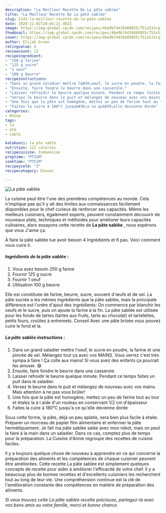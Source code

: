 ```yaml
---
description: "La Meilleur Recette De La pâte sablée"
title: "La Meilleur Recette De La pâte sablée"
slug: 1141-la-meilleur-recette-de-la-pate-sablee
date: 2020-11-01T20:44:21.482Z
image: https://img-global.cpcdn.com/recipes/4be9b74439d89955/751x532cq70/la-pate-sablee-photo-principale-de-la-recette.jpg
thumbnail: https://img-global.cpcdn.com/recipes/4be9b74439d89955/751x532cq70/la-pate-sablee-photo-principale-de-la-recette.jpg
cover: https://img-global.cpcdn.com/recipes/4be9b74439d89955/751x532cq70/la-pate-sablee-photo-principale-de-la-recette.jpg
author: Elijah Green
ratingvalue: 4
reviewcount: 12
recipeingredient:
- "250 g farine"
- "125 g sucre"
- "1 oeuf"
- "100 g beurre"
recipeinstructions:
- "Dans un grand saladier mettre l&#39;oeuf, le sucre en poudre, la farine et une pincée de sel. Mélangez tout ça avec vos MAINS. Vous verrez c&#39;est très sympa à faire ! Ça colle aux mains! Si vous avez des enfants ça pourrait les amuser. 😄"
- "Ensuite, faire fondre le beurre dans une casserole."
- "Laisser refroidir le beurre quelque minute. Pendant ce temps faites un puit dans le saladier."
- "Versez le beurre dans le puit et mélangez de nouveau avec vos mains. Mais attention à ne pas vous brûler!"
- "Une fois que la pâte est homogène, mettez un peu de farine tout au tour et étalez la à l aide d&#39;un rouleau en conservant 1/2 cm d&#39;épaisseur"
- "Faites la cuire à 180°C jusqu&#39;a ce qu&#39;elle devienne dorée"
categories:
- Resep
tags:
- la
- pte
- sable

katakunci: la pte sable 
nutrition: 112 calories
recipecuisine: Indonesian
preptime: "PT32M"
cooktime: "PT51M"
recipeyield: "3"
recipecategory: Dinner

---
```



![La pâte sablée](https://img-global.cpcdn.com/recipes/4be9b74439d89955/751x532cq70/la-pate-sablee-photo-principale-de-la-recette.jpg)

La cuisine peut être l'une des premières compétences au monde. Cela n'implique pas qu'il y ait des limites aux connaissances facilement disponibles pour le chef curieux de renforcer ses capacités. Même les meilleurs cuisiniers, également experts, peuvent constamment découvrir de nouveaux plats, techniques et méthodes pour améliorer leurs capacités culinaires, alors essayons cette recette de <strong> La pâte sablée </strong>, nous espérons que vous J'aime ça.

<!--inarticleads1-->

À faire la pâte sablée tue avoir besoin 4 Ingrédients et 6 pas. Voici comment vous cuire il.

##### Ingrédients de la pâte sablée :

1. Vous avez besoin 250 g farine
1. Fournir 125 g sucre
1. Fournir 1 oeuf
1. Utilisation 100 g beurre


Elle est constituée de farine, beurre, sucre, souvent d&#39;œufs et de sel. La pâte sucrée a les mêmes ingrédients que la pâte sablée, mais la principale différence est l&#39;ordre d&#39;ajout des ingrédients: On commence par blanchir les oeufs et le sucre, puis on ajoute la farine à la fin. La pâte sablée est utilisée pour les fonds de tartes (tartes aux fruits, tarte au chocolat) et tartelettes, petits fours, croûtes à entremets. Conseil Avec une pâte brisée vous pouvez cuire le fond et la. 

<!--inarticleads2-->

##### La pâte sablée instructions :

1. Dans un grand saladier mettre l&#39;oeuf, le sucre en poudre, la farine et une pincée de sel. Mélangez tout ça avec vos MAINS. Vous verrez c&#39;est très sympa à faire ! Ça colle aux mains! Si vous avez des enfants ça pourrait les amuser. 😄
1. Ensuite, faire fondre le beurre dans une casserole.
1. Laisser refroidir le beurre quelque minute. Pendant ce temps faites un puit dans le saladier.
1. Versez le beurre dans le puit et mélangez de nouveau avec vos mains. Mais attention à ne pas vous brûler!
1. Une fois que la pâte est homogène, mettez un peu de farine tout au tour et étalez la à l aide d&#39;un rouleau en conservant 1/2 cm d&#39;épaisseur
1. Faites la cuire à 180°C jusqu&#39;a ce qu&#39;elle devienne dorée


Sous cette forme, la pâte, déjà un peu aplatie, sera bien plus facile à étaler. Préparer un morceau de papier film alimentaire et enfermer la pâte hermétiquement. Je fait ma pâte sablée salée avec mon robot, mais on peut la faire à la main dans un saladier. Dans ce cas, comptez plus de temps pour la préparation. La Cuisine d&#39;Annie regroupe des recettes de cuisine faciles. 

<!--inarticleads1-->

<p>
Il y a toujours quelque chose de nouveau à apprendre en ce qui concerne la préparation des aliments et les compétences de chaque cuisinier peuvent être améliorées. Cette recette La pâte sablée est simplement quelques concepts de recette pour aider à améliorer l'efficacité de votre chef. Il y a beaucoup plus de bonnes recettes et d'excellents cuisiniers les recherchent tout au long de leur vie. Une compréhension continue est la clé de l'amélioration constante des compétences en matière de préparation des aliments.
</p>

<p>
<i>Si vous trouvez cette La pâte sablée recette précieuse, partagez-la avec vos bons amis ou votre famille, merci et bonne chance.</i>
</p>
